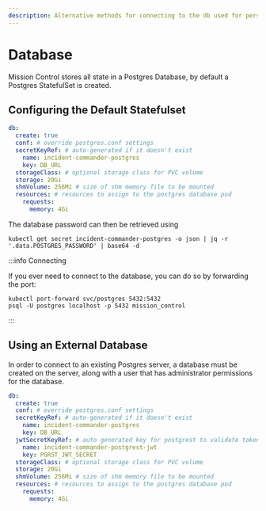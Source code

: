 ```yaml
---
description: Alternative methods for connecting to the db used for persistence
---
```

# Database

Mission Control stores all state in a Postgres Database, by default a Postgres StatefulSet is created.

## Configuring the Default Statefulset

```yaml title="values.yaml"
db:
  create: true
  conf: # override postgres.conf settings
  secretKeyRef: # auto-generated if it doesn't exist
    name: incident-commander-postgres
    key: DB_URL
  storageClass: # optional storage class for PVC volume
  storage: 20Gi
  shmVolume: 256Mi # size of shm memory file to be mounted
  resources: # resources to assign to the postgres database pod
    requests:
      memory: 4Gi
```

The database password can then be retrieved using

```shell
kubectl get secret incident-commander-postgres -o json | jq -r '.data.POSTGRES_PASSWORD' | base64 -d
```

:::info Connecting

If you ever need to connect to the database, you can do so by forwarding the port:

```shell
kubectl port-forward svc/postgres 5432:5432
psql -U postgres localhost -p 5432 mission_control
```
:::

## Using an External Database

In order to connect to an existing Postgres server, a database must be created on the server, along with a user that has administrator permissions for the database.

```yaml title="values.yaml"
db:
  create: true
  conf: # override postgres.conf settings
  secretKeyRef: # auto-generated if it doesn't exist
    name: incident-commander-postgres
    key: DB_URL
  jwtSecretKeyRef: # auto generated key for postgrest to validate tokens from users
    name: incident-commander-postgrest-jwt
    key: PGRST_JWT_SECRET
  storageClass: # optional storage class for PVC volume
  storage: 20Gi
  shmVolume: 256Mi # size of shm memory file to be mounted
  resources: # resources to assign to the postgres database pod
    requests:
      memory: 4Gi
```
